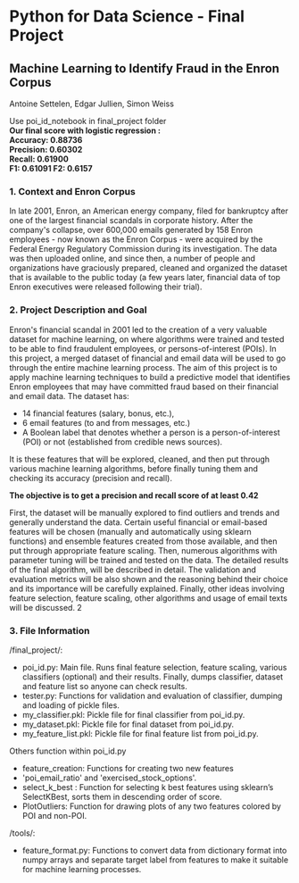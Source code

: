 # Python for Data Science - Final Project
## Machine Learning to Identify Fraud in the Enron Corpus


Antoine Settelen, Edgar Jullien, Simon Weiss   

Use poi_id_notebook in final_project folder    
**Our final score with logistic regression :   
Accuracy: 0.88736   
Precision: 0.60302   
Recall: 0.61900   
F1: 0.61091 
F2: 0.6157**

### 1. Context and Enron Corpus
In late 2001, Enron, an American energy company, filed for bankruptcy after one of the largest financial scandals in corporate history. After the company's collapse, over 600,000 emails generated by 158 Enron employees - now known as the Enron Corpus - were acquired by the Federal Energy Regulatory Commission during its investigation. The data was then uploaded online, and since then, a number of people and organizations have graciously prepared, cleaned and organized the dataset that is available to the public today (a few years later, financial data of top Enron executives were released following their trial).
### 2. Project Description and Goal
Enron's financial scandal in 2001 led to the creation of a very valuable dataset for machine learning, on where algorithms were trained and tested to be able to find fraudulent employees, or persons-of-interest (POIs). In this project, a merged dataset of financial and email data will be used to go through the entire machine learning process.
The aim of this project is to apply machine learning techniques to build a predictive model that identifies Enron employees that may have committed fraud based on their financial and email data.
The dataset has: 
- 14 financial features (salary, bonus, etc.),  
- 6 email features (to and from messages, etc.) 
- A Boolean label that denotes whether a person is a person-of-interest (POI) or not (established from credible news sources).    

It is these features that will be explored, cleaned, and then put through various machine learning algorithms, before finally tuning them and checking its accuracy (precision and recall).

**The objective is to get a precision and recall score of at least 0.42**

First, the dataset will be manually explored to find outliers and trends and generally understand the data. Certain useful financial or email-based features will be chosen (manually and automatically using sklearn functions) and ensemble features created from those available, and then put through appropriate feature scaling. Then, numerous algorithms with parameter tuning will be trained and tested on the data. The detailed results of the final algorithm, will be described in detail. The validation and evaluation metrics will be also shown and the reasoning behind their choice and its importance will be carefully explained. Finally, other ideas involving feature selection, feature scaling, other algorithms and usage of email texts will be discussed.
2

### 3. File Information
/final_project/: 
- poi_id.py: Main file. Runs final feature selection, feature scaling, various classifiers (optional) and their results. Finally, dumps classifier, dataset and feature list so anyone can check results. 
- tester.py: Functions for validation and evaluation of classifier, dumping and loading of pickle files. 
- my_classifier.pkl: Pickle file for final classifier from poi_id.py. 
- my_dataset.pkl: Pickle file for final dataset from poi_id.py. 
- my_feature_list.pkl: Pickle file for final feature list from poi_id.py.   

Others function within poi_id.py 
- feature_creation: Functions for creating two new features  
- 'poi_email_ratio' and 'exercised_stock_options'. 
- select_k_best : Function for selecting k best features using sklearn’s SelectKBest, sorts them in descending order of score. 
- PlotOutliers: Function for drawing plots of any two features colored by POI and non-POI.     

/tools/:    
- feature_format.py: Functions to convert data from dictionary format into numpy arrays and separate target label from features to make it suitable for machine learning processes.
